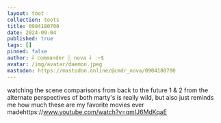 ```yaml
---
layout: toot
collection: toots
title: 0904180700
date: 2024-09-04
published: true
tags: []
pinned: false
author: ⸸ commander ░ nova ⸸ :~$
avatar: /img/avatar/daemon.jpeg
mastodon: https://mastodon.online/@cmdr_nova/0904180700
---
```


watching the scene comparisons from back to the future 1 & 2 from the alternate perspectives of both marty's is really wild, but also just reminds me how much these are my favorite movies ever madehttps://www.youtube.com/watch?v=qmIJ6MdKqaE
